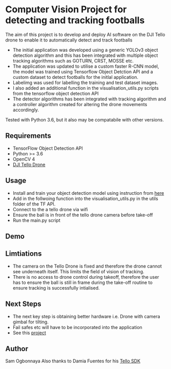 # Computer Vision Project for detecting and tracking footballs

The aim of this project is to develop and deploy AI software on the DJI Tello drone to enable it to automatically detect and track footballs

+ The initial application was developed using a generic YOLOv3 object detection algorithm and this has been integrated with multiple object tracking algorithms such as GOTURN, CRST, MOSSE etc.
+ The application was updated to utilise a custom faster R-CNN model, the model was trained using Tensorflow Object Detction API and a custom dataset to detect footballs for the initlal application. 
+ Labelimg was used for labelling the training and test dataset images.
+ I also added an additional function in the visualisation_utils.py scripts from the tensorflow object detection API
+ The detector algorithms has been integrated with tracking algorithm and a controller algorithm created for altering the drone movements accordingly.

Tested with Python 3.6, but it also may be compatabile with other versions.

## Requirements
- TensorFlow Object Detection API
- Python >= 3.6
- OpenCV 4
- [DJI Tello Drone](https://store.dji.com/uk/shop/tello-series)

## Usage
- Install and train your object detection model using instruction from [here](https://tensorflow-object-detection-api-tutorial.readthedocs.io/en/latest/training.html#)
- Add in the follwoing function into the visualisation_utils.py in the utils folder of the TF API.
- Connect to the a tello drone via wifi
- Ensure the ball is in front of the tello drone camera before take-off
- Run the main.py script

## Demo

## Limtiations
- The camera on the Tello Drone is fixed and therefore the drone cannot see underneath itself. This limits the field of vision of tracking.
- There is no access to drone control during takeoff, therefore the user has to ensure the ball is still in frame during the take-off routine to ensure tracking is successfully intialised.

## Next Steps
- The next key step is obtaining better hardware i.e. Drone with camera gimbal for tilting.
- Fail safes etc will have to be incorporated into the application
- See this [project](link)

## Author
Sam Ogbonnaya
Also thanks to Damia Fuentes for his [Tello SDK](https://github.com/damiafuentes/DJITelloPy)
